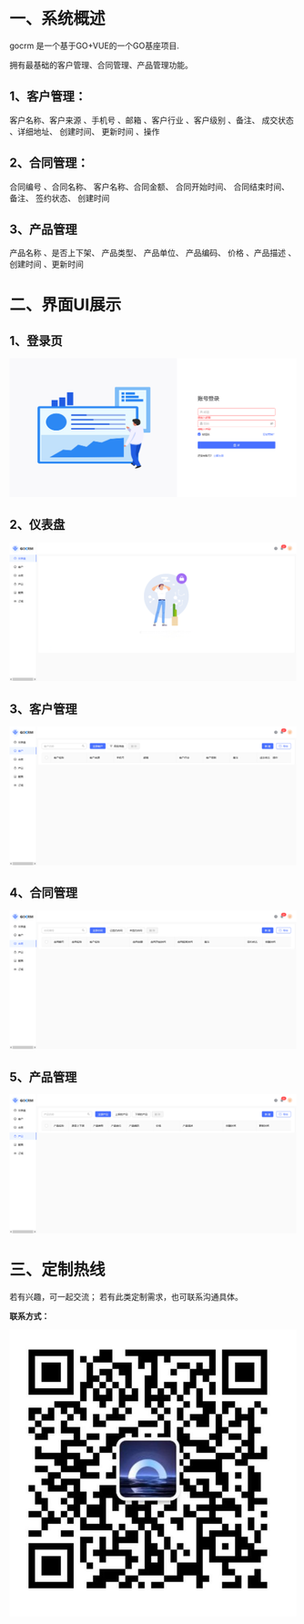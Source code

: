 
# 一、系统概述

gocrm 是一个基于GO+VUE的一个GO基座项目.

拥有最基础的客户管理、合同管理、产品管理功能。
## 1、客户管理：
客户名称、客户来源	、手机号	、邮箱	、客户行业	、客户级别	、备注、	成交状态	、详细地址、	创建时间、	更新时间	、操作
## 2、合同管理：
合同编号	、合同名称、	客户名称、合同金额、	合同开始时间、	合同结束时间、	备注、	签约状态、	创建时间	

## 3、产品管理
产品名称	、是否上下架、	产品类型、	产品单位、	产品编码、	价格	、产品描述	、创建时间	、更新时间 

# 二、界面UI展示

## 1、登录页
![alt text](image.png)

## 2、仪表盘
![alt text](image-1.png)

## 3、客户管理
![alt text](image-2.png)

## 4、合同管理
![alt text](image-3.png)

## 5、产品管理
![alt text](image-4.png)

# 三、定制热线
若有兴趣，可一起交流；
若有此类定制需求，也可联系沟通具体。


**联系方式：**

![alt text](1123789983320059-1.jpg)